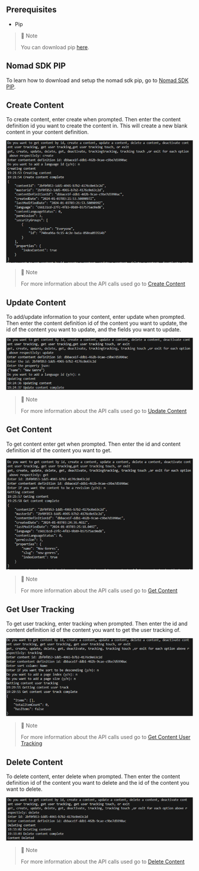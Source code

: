 ## Prerequisites

- Pip

> 📘 Note
> 
> You can download pip [here](https://pip.pypa.io/en/stable/installation/).

## Nomad SDK PIP

To learn how to download and setup the nomad sdk pip, go to [Nomad SDK PIP](https://github.com/Nomad-Media/nomad-sdk/tree/main/nomad-sdk-pip).

## Create Content

To create content, enter create when prompted. Then enter the content definition id you want to create the content in. This will create a new blank content in your content definition.

![](images/create-content.png)

> 📘 Note
> 
> For more information about the API calls used go to [Create Content](https://developer.nomad-cms.com/docs/create-content)

## Update Content

To add/update information to your content, enter update when prompted. Then enter the content definition id of the content you want to update, the id of the content you want to update, and the fields you want to update.

![](images/update-content.png)

> 📘 Note
> 
> For more information about the API calls used go to [Update Content](https://developer.nomad-cms.com/docs/update-content)

## Get Content

To get content enter get when prompted. Then enter the id and content definition id of the content you want to get.

![](images/get-content.png)

> 📘 Note
> 
> For more information about the API calls used go to [Get Content](https://developer.nomad-cms.com/docs/get-content)

## Get User Tracking

To get user tracking, enter tracking when prompted. Then enter the id and content definition id of the content you want to get the user tracking of.

![](images/get-user-tracking.png)

> 📘 Note
> 
> For more information about the API calls used go to [Get Content User Tracking](https://developer.nomad-cms.com/docs/get-content-user-track)

## Delete Content

To delete content, enter delete when prompted. Then enter the content definition id of the content you want to delete and the id of the content you want to delete.

![](images/delete-content.png)

> 📘 Note
> 
> For more information about the API calls used go to [Delete Content](https://developer.nomad-cms.com/docs/delete-content)